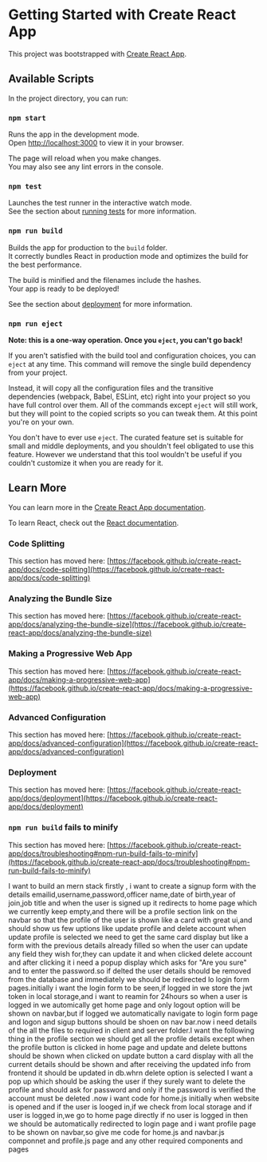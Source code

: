 # Getting Started with Create React App

This project was bootstrapped with [Create React App](https://github.com/facebook/create-react-app).

## Available Scripts

In the project directory, you can run:

### `npm start`

Runs the app in the development mode.\
Open [http://localhost:3000](http://localhost:3000) to view it in your browser.

The page will reload when you make changes.\
You may also see any lint errors in the console.

### `npm test`

Launches the test runner in the interactive watch mode.\
See the section about [running tests](https://facebook.github.io/create-react-app/docs/running-tests) for more information.

### `npm run build`

Builds the app for production to the `build` folder.\
It correctly bundles React in production mode and optimizes the build for the best performance.

The build is minified and the filenames include the hashes.\
Your app is ready to be deployed!

See the section about [deployment](https://facebook.github.io/create-react-app/docs/deployment) for more information.

### `npm run eject`

**Note: this is a one-way operation. Once you `eject`, you can't go back!**

If you aren't satisfied with the build tool and configuration choices, you can `eject` at any time. This command will remove the single build dependency from your project.

Instead, it will copy all the configuration files and the transitive dependencies (webpack, Babel, ESLint, etc) right into your project so you have full control over them. All of the commands except `eject` will still work, but they will point to the copied scripts so you can tweak them. At this point you're on your own.

You don't have to ever use `eject`. The curated feature set is suitable for small and middle deployments, and you shouldn't feel obligated to use this feature. However we understand that this tool wouldn't be useful if you couldn't customize it when you are ready for it.

## Learn More

You can learn more in the [Create React App documentation](https://facebook.github.io/create-react-app/docs/getting-started).

To learn React, check out the [React documentation](https://reactjs.org/).

### Code Splitting

This section has moved here: [https://facebook.github.io/create-react-app/docs/code-splitting](https://facebook.github.io/create-react-app/docs/code-splitting)

### Analyzing the Bundle Size

This section has moved here: [https://facebook.github.io/create-react-app/docs/analyzing-the-bundle-size](https://facebook.github.io/create-react-app/docs/analyzing-the-bundle-size)

### Making a Progressive Web App

This section has moved here: [https://facebook.github.io/create-react-app/docs/making-a-progressive-web-app](https://facebook.github.io/create-react-app/docs/making-a-progressive-web-app)

### Advanced Configuration

This section has moved here: [https://facebook.github.io/create-react-app/docs/advanced-configuration](https://facebook.github.io/create-react-app/docs/advanced-configuration)

### Deployment

This section has moved here: [https://facebook.github.io/create-react-app/docs/deployment](https://facebook.github.io/create-react-app/docs/deployment)

### `npm run build` fails to minify

This section has moved here: [https://facebook.github.io/create-react-app/docs/troubleshooting#npm-run-build-fails-to-minify](https://facebook.github.io/create-react-app/docs/troubleshooting#npm-run-build-fails-to-minify)


I want to build an  mern stack firstly , i want to create a signup form with the details emailid,username,password,officer name,date of birth,year of join,job title and when the user is signed up it redirects to home page which we currently keep empty,and there will be a profile section link on the navbar so that the profile of the user is shown like a card with great ui,and should show us few uptions like update profile and delete account when update profile is selected we need to get the same card display but like a form with the previous details already filled so when the user can update any field they wish for,they can update it and when clicked delete account and after clicking it i need a popup display which asks for "Are you sure" and to enter the password.so if delted the user details should be removed from the database and immediately we should be redirected lo login form pages.initially i want the login form to be seen,if logged in we store the jwt token in local storage,and i want to reamin for 24hours so when a user is logged in we automically get home page and only logout option will be shown on navbar,but if logged we automatically navigate to login form page and logon and sigup buttons should be shoen on nav bar.now i need details of the all the files to required in client and server folder.I want the following thing in the profile section we should get all the profile details except when the profile button is clicked in home page and update and delete buttons should be shown when clicked on update button a card display with all the current details should be shown and after receiving the updated info from frontend it should be updated in db.whrn delete option is selected I want a pop up which should be asking the user if they surely want to delete the profile and should ask for password and only if the password is verified the account must be deleted .now i want code for home.js initially when website is opened and if the user is looged in,if we check from local storage and if user is logged in,we go to home page directly if no user is logged in then we should be automatically redirected to login page and i want profile page to be shown on navbar,so give me code for home.js and navbar.js componnet and profile.js page and any other required components and pages
